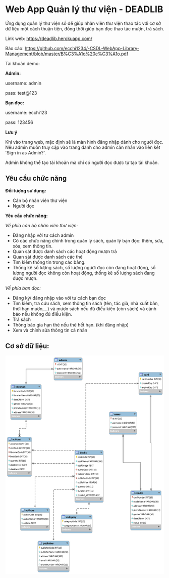 # Web App Quản lý thư viện - DEADLIB
Ứng dụng quản lý thư viện số để giúp nhân viên thư viện thao tác với cơ sở dữ liệu một cách thuận tiện, đồng thời giúp bạn đọc thao tác mượn, trả sách.

Link web: https://deadlib.herokuapp.com/

Báo cáo: https://github.com/ecchi1234/-CSDL-WebApp-Library-Management/blob/master/B%C3%A1o%20c%C3%A1o.pdf

Tài khoản demo:

**Admin:**

username: admin

pass: test@123

**Bạn đọc:**

username: ecchi123

pass: 123456

**Lưu ý**

Khi vào trang web, mặc định sẽ là màn hình đăng nhập dành cho người đọc. Nếu admin muốn truy cập vào trang dành cho admin cần nhấn vào liên kết 'Sign in as Admin?'.

Admin không thể tạo tài khoản mà chỉ có người đọc được tự tạo tài khoản.

## Yêu cầu chức năng
**Đối tượng sử dụng:** 
+ Cán bộ nhân viên thư viện
+ Người đọc

**Yêu cầu chức năng:**

_Về phía cán bộ nhân viên thư viện:_
+ Đăng nhập với tư cách admin
+ Có các chức năng chính trong quản lý sách, quản lý bạn đọc: thêm, sửa, xóa, xem thông tin.
+ Quan sát được danh sách các hoạt động mượn trả
+ Quan sát được danh sách các thẻ 
+ Tìm kiếm thông tin trong các bảng.
+ Thống kê số lượng sách, số lượng người đọc còn đang hoạt động, số lượng người đọc không còn hoạt động, thống kê số lượng sách đang được mượn.

_Về phía bạn đọc:_
+ Đăng ký/ đăng nhập vào với tư cách bạn đọc
+ Tìm kiếm, tra cứu sách, xem thông tin sách (tên, tác giả, nhà xuất bản, thời hạn mượn,...) và mượn sách nếu đủ điều kiện (còn sách) và cảnh báo nếu không đủ điều kiện.
+ Trả sách
+ Thông báo gia hạn thẻ nếu thẻ hết hạn. (khi đăng nhập)
+ Xem và chỉnh sửa thông tin cá nhân

## Cơ sở dữ liệu:

![Library Model Database](https://github.com/ecchi1234/-CSDL-WebApp-Library-Management/blob/master/lib-eer-diagram%20(2).png)
